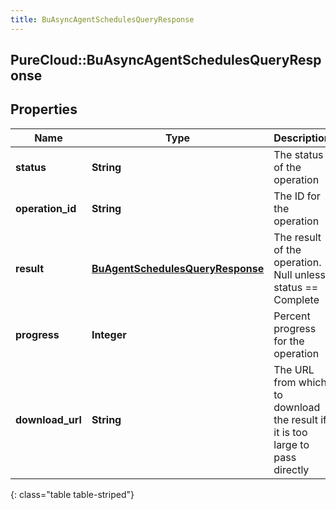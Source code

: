 ```yaml
---
title: BuAsyncAgentSchedulesQueryResponse
---
```

## PureCloud::BuAsyncAgentSchedulesQueryResponse

## Properties

|Name | Type | Description | Notes|
|------------ | ------------- | ------------- | -------------|
| **status** | **String** | The status of the operation | [optional] |
| **operation_id** | **String** | The ID for the operation | [optional] |
| **result** | [**BuAgentSchedulesQueryResponse**](BuAgentSchedulesQueryResponse.html) | The result of the operation.  Null unless status == Complete | [optional] |
| **progress** | **Integer** | Percent progress for the operation | [optional] |
| **download_url** | **String** | The URL from which to download the result if it is too large to pass directly | [optional] |
{: class="table table-striped"}


